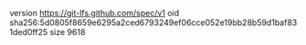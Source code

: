 version https://git-lfs.github.com/spec/v1
oid sha256:5d0805f8659e6295a2ced6793249ef06cce052e19bb28b59d1baf831ded0ff25
size 9618
